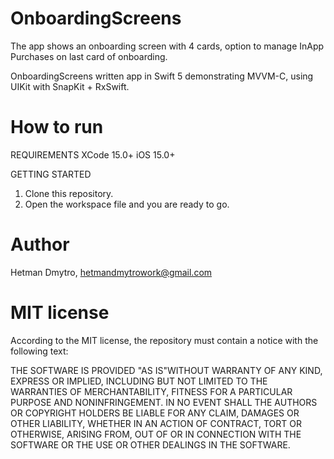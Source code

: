 # OnboardingScreens
The app shows an onboarding screen with 4 cards, option to manage InApp Purchases on last card of onboarding.

OnboardingScreens written app in Swift 5 demonstrating MVVM-C, using UIKit with SnapKit + RxSwift.

# How to run 
REQUIREMENTS 
  XCode 15.0+
  iOS 15.0+

GETTING STARTED
  1. Clone this repository.
  2. Open the workspace file and you are ready to go.

# Author
Hetman Dmytro, hetmandmytrowork@gmail.com

# MIT license
According to the MIT license, the repository must contain a notice with the following text:

THE SOFTWARE IS PROVIDED "AS IS"WITHOUT WARRANTY OF ANY KIND,
EXPRESS OR
IMPLIED, INCLUDING BUT NOT LIMITED TO THE WARRANTIES OF
MERCHANTABILITY,
FITNESS FOR A PARTICULAR PURPOSE AND NONINFRINGEMENT. IN NO
EVENT SHALL THE
AUTHORS OR COPYRIGHT HOLDERS BE LIABLE FOR ANY CLAIM, DAMAGES
OR OTHER
LIABILITY, WHETHER IN AN ACTION OF CONTRACT, TORT OR OTHERWISE,
ARISING FROM,
OUT OF OR IN CONNECTION WITH THE SOFTWARE OR THE USE OR OTHER
DEALINGS IN THE SOFTWARE.
